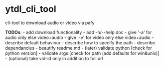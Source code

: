 # ytdl_cli_tool
cli-tool to download audio or video via pafy


<b>TODOs</b>:
    - add download functionality
    - add -h/--help doc
        - give '-a' for audio only else video+audio
        - give '-v' for video only else video+audio
        - describe default behaviour
        - describe how to specify the path
        - describe dependancies
    - beautify readme.md
    - (later) validate python [check for python version]
    - validate args [check for path (add defaults for win&unix)]
    - (optional) take vid-id only in addition to full url